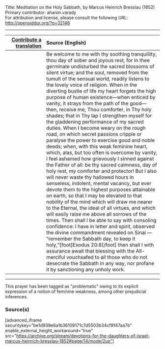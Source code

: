 <html>
<head></head>
<body>
Title: Meditation on the Holy Sabbath, by Marcus Heinrich Bresslau (1852)<br />
Primary contributor: aharon.varady<br />
For attribution and license, please consult the following URL: <a href="http://opensiddur.org/?p=32146">http://opensiddur.org/?p=32146</a>
<p />
<hr />

<table style="margin-left: auto;margin-right: auto;" class="draggable">
<thead><tr><th id="x" style="text-align: right;"><a href="/contributing/upload/">Contribute a translation</a></th><th style="text-align: left;">Source (English)</th></tr></thead>
<tbody>
<tr><td style="vertical-align:top;" width="25%">
<div class="liturgy"><span lang="he">

</span></div></td>
 
<td style="vertical-align:top;">
<div class="english">
Be welcome to me with thy soothing tranquillity, thou day of sober and joyous rest, for in thee germinate undisturbed the sacred blossoms of silent virtue; and the soul, removed from the tumult of the sensual world, readily listens to the lovely voice of religion. When in the diverting bustle of life my heart forgets the high purpose of human existence—when enticed by vanity, it strays from the path of the good—then, receive me, Thou comforter, in Thy holy shades; that in Thy lap I strengthen myself for the gladdening performance of my sacred duties. When I become weary on the rough road, on which secret passions cripple or paralyse the power to exercise good and noble deeds; when, with this weak feminine heart, which, alas, but too often is overcome by vanity, I feel ashamed how grievously I sinned against the Father of all: be thy sacred calmness, day of holy rest, my comforter and protector! But I also will never waste thy hallowed hours in senseless, indolent, mental vacancy, but ever devote them to the highest purposes attainable on earth, so that I may be elevated to that nobility of the mind which will draw me nearer to the Eternal, the ideal of all virtues, and which will easily raise me above all sorrows of the times. Then shall I be able to say with consoling confidence: I have in letter and spirit, observed the divine commandment revealed on Sinai — “remember the Sabbath day, to keep it holy,”[foot]Exodus 20:8[/foot] then shall I with assurance await that blessing with the All-merciful vouchsafed to all those who do not desecrate the Sabbath in any way, nor profane it by sanctioning any unholy work. 
</div></td></tr>
</tbody></table>

<hr />

This prayer has been tagged as "problematic" owing to its explicit expression of a notion of feminine weakness, among other prejudicial inferences.

<h3>Source(s)</h3>

[advanced_iframe securitykey="be1d939e6a1b36109171c7d5503b34cf9147aa7b" enable_external_height_workaround="true" src="https://archive.org/stream/devotions-for-the-daughters-of-israel-marcus-heinrich-bresslau-1852#page/14/mode/2up"]

&nbsp;
</body>
</html>